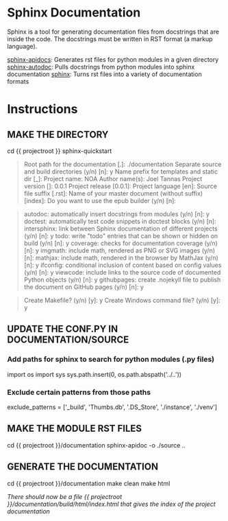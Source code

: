 # Sphinx Documentation
Sphinx is a tool for generating documentation files from docstrings that are inside the code.
The docstrings must be written in RST format (a markup language).

[sphinx-apidocs](http://www.sphinx-doc.org/en/stable/man/sphinx-apidoc.html): Generates rst files for python modules in a given directory
[sphinx-autodoc](http://www.sphinx-doc.org/en/stable/ext/autodoc.html): Pulls docstrings from python modules into sphinx documentation
[sphinx](http://www.sphinx-doc.org/): Turns rst files into a variety of documentation formats

# Instructions
## MAKE THE DIRECTORY

cd {{ projectroot }}
sphinx-quickstart
> Root path for the documentation [.]: ./documentation
> Separate source and build directories (y/n) [n]: y
> Name prefix for templates and static dir [_]: 
> Project name: NOA
> Author name(s): Joel Tannas
> Project version []: 0.0.1
> Project release [0.0.1]: 
> Project language [en]: 
> Source file suffix [.rst]: 
> Name of your master document (without suffix) [index]: 
> Do you want to use the epub builder (y/n) [n]:

> autodoc: automatically insert docstrings from modules (y/n) [n]: y
> doctest: automatically test code snippets in doctest blocks (y/n) [n]: 
> intersphinx: link between Sphinx documentation of different projects (y/n) [n]: y
> todo: write "todo" entries that can be shown or hidden on build (y/n) [n]: y
> coverage: checks for documentation coverage (y/n) [n]: y
> imgmath: include math, rendered as PNG or SVG images (y/n) [n]: 
> mathjax: include math, rendered in the browser by MathJax (y/n) [n]: y
> ifconfig: conditional inclusion of content based on config values (y/n) [n]: y
> viewcode: include links to the source code of documented Python objects (y/n) [n]: y
> githubpages: create .nojekyll file to publish the document on GitHub pages (y/n) [n]: y

> Create Makefile? (y/n) [y]: y
> Create Windows command file? (y/n) [y]: y

## UPDATE THE CONF.PY IN DOCUMENTATION/SOURCE

### Add paths for sphinx to search for python modules (.py files)
import os
import sys
sys.path.insert(0, os.path.abspath('../..'))

### Exclude certain patterns from those paths
exclude_patterns = ['_build', 'Thumbs.db', '.DS_Store', './instance', './venv']


## MAKE THE MODULE RST FILES
cd {{ projectroot }}/documentation
sphinx-apidoc -o ./source ..

## GENERATE THE DOCUMENTATION
cd {{ projectroot }}/documentation
make clean
make html

*There should now be a file {{ projectroot }}/documentation/build/html/index.html that gives the index of the project documentation*